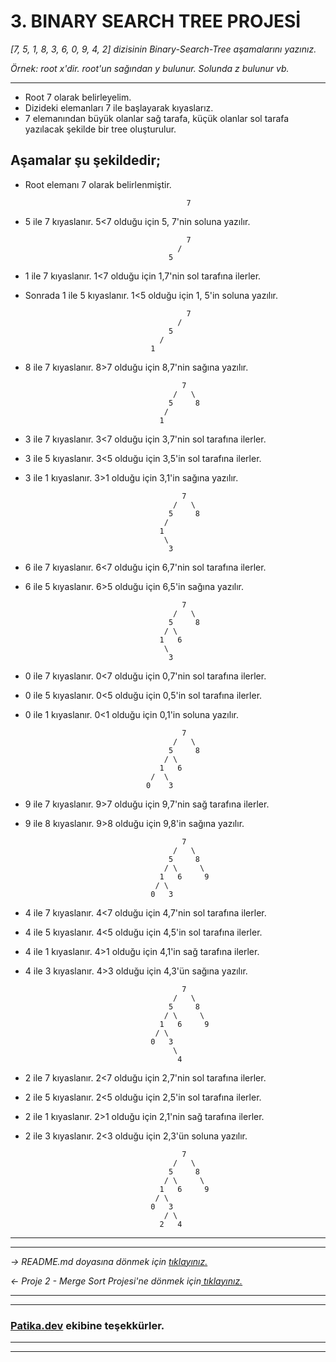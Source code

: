﻿# **3. BINARY SEARCH TREE PROJESİ**
*[7, 5, 1, 8, 3, 6, 0, 9, 4, 2] dizisinin Binary-Search-Tree aşamalarını yazınız.*

*Örnek: root x'dir. root'un sağından y bulunur. Solunda z bulunur vb.*

---
* Root 7 olarak belirleyelim.
* Dizideki elemanları 7 ile başlayarak kıyaslarız.
* 7 elemanından büyük olanlar sağ tarafa, küçük olanlar sol tarafa yazılacak şekilde bir tree oluşturulur.

    

## **Aşamalar şu şekildedir;**

* Root elemanı 7 olarak belirlenmiştir.
    ```
                                        7
    ```

* 5 ile 7 kıyaslanır. 5<7 olduğu için 5, 7'nin soluna yazılır.
    ```
                                        7
                                      /
                                    5
    ```
* 1 ile 7 kıyaslanır. 1<7 olduğu için 1,7'nin sol tarafına ilerler.
* Sonrada 1 ile 5 kıyaslanır. 1<5 olduğu için 1, 5'in soluna yazılır.
    ```
                                        7
                                      /
                                    5
                                  /
                                1
    ```
* 8 ile 7 kıyaslanır. 8>7 olduğu için 8,7'nin sağına yazılır.
    ```
                                       7
                                     /   \
                                    5     8
                                   /
                                  1
    ```
* 3 ile 7 kıyaslanır. 3<7 olduğu için 3,7'nin sol tarafına ilerler.
* 3 ile 5 kıyaslanır. 3<5 olduğu için 3,5'in sol tarafına ilerler.
* 3 ile 1 kıyaslanır. 3>1 olduğu için 3,1'in sağına yazılır.
    ```
                                       7
                                     /   \
                                    5     8
                                   /
                                  1
                                   \
                                    3
    ```
* 6 ile 7 kıyaslanır. 6<7 olduğu için 6,7'nin sol tarafına ilerler.
* 6 ile 5 kıyaslanır. 6>5 olduğu için 6,5'in sağına yazılır.
    ```
                                       7
                                     /   \
                                    5     8
                                   / \
                                  1   6
                                   \
                                    3
    ```
* 0 ile 7 kıyaslanır. 0<7 olduğu için 0,7'nin sol tarafına ilerler.
* 0 ile 5 kıyaslanır. 0<5 olduğu için 0,5'in sol tarafına ilerler.
* 0 ile 1 kıyaslanır. 0<1 olduğu için 0,1'in soluna yazılır.
    ```
                                       7
                                     /   \
                                    5     8
                                   / \
                                  1   6
                                /  \
                               0    3
    ```
* 9 ile 7 kıyaslanır. 9>7 olduğu için 9,7'nin sağ tarafına ilerler.
* 9 ile 8 kıyaslanır. 9>8 olduğu için 9,8'in sağına yazılır.
    ```
                                       7
                                     /   \
                                    5     8
                                   / \     \
                                  1   6     9
                                 / \
                                0   3
    ```
* 4 ile 7 kıyaslanır. 4<7 olduğu için 4,7'nin sol tarafına ilerler.
* 4 ile 5 kıyaslanır. 4<5 olduğu için 4,5'in sol tarafına ilerler.
* 4 ile 1 kıyaslanır. 4>1 olduğu için 4,1'in sağ tarafına ilerler.
* 4 ile 3 kıyaslanır. 4>3 olduğu için 4,3'ün sağına yazılır.
    ```
                                       7
                                     /   \
                                    5     8
                                   / \     \
                                  1   6     9
                                 / \
                                0   3
                                     \
                                      4
    ```
* 2 ile 7 kıyaslanır. 2<7 olduğu için 2,7'nin sol tarafına ilerler.
* 2 ile 5 kıyaslanır. 2<5 olduğu için 2,5'in sol tarafına ilerler.
* 2 ile 1 kıyaslanır. 2>1 olduğu için 2,1'nin sağ tarafına ilerler.
* 2 ile 3 kıyaslanır. 2<3 olduğu için 2,3'ün soluna yazılır.
    ```
                                       7
                                     /   \
                                    5     8
                                   / \     \
                                  1   6     9
                                 / \
                                0   3
                                   / \
                                  2   4
    ```

---
---
*-> README.md doyasına dönmek için [tıklayınız.](https://github.com/iremDURGUN/Veri_Yapilari_Ve_Algoritmalar/blob/main/README.md)*

*<- Proje 2 - Merge Sort Projesi'ne dönmek için[ tıklayınız.](https://github.com/iremDURGUN/Veri_Yapilari_Ve_Algoritmalar/blob/main/MergeSortProjesi.md)*


---
---
### **[Patika.dev](https://app.patika.dev/) ekibine teşekkürler.**
---
---

